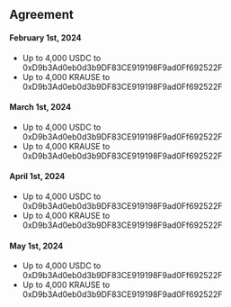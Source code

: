 ## Agreement

#### February 1st, 2024

* Up to 4,000 USDC to 0xD9b3Ad0eb0d3b9DF83CE919198F9ad0Ff692522F
* Up to 4,000 KRAUSE to 0xD9b3Ad0eb0d3b9DF83CE919198F9ad0Ff692522F

#### March 1st, 2024

* Up to 4,000 USDC to 0xD9b3Ad0eb0d3b9DF83CE919198F9ad0Ff692522F
* Up to 4,000 KRAUSE to 0xD9b3Ad0eb0d3b9DF83CE919198F9ad0Ff692522F

#### April 1st, 2024

* Up to 4,000 USDC to 0xD9b3Ad0eb0d3b9DF83CE919198F9ad0Ff692522F
* Up to 4,000 KRAUSE to 0xD9b3Ad0eb0d3b9DF83CE919198F9ad0Ff692522F

#### May 1st, 2024

* Up to 4,000 USDC to 0xD9b3Ad0eb0d3b9DF83CE919198F9ad0Ff692522F
* Up to 4,000 KRAUSE to 0xD9b3Ad0eb0d3b9DF83CE919198F9ad0Ff692522F